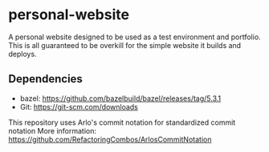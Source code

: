 # personal-website

A personal website designed to be used as a test environment and portfolio. This is all guaranteed to be overkill for the simple website it builds and deploys.

## Dependencies

- bazel: <https://github.com/bazelbuild/bazel/releases/tag/5.3.1>
- Git: <https://git-scm.com/downloads>

This repository uses Arlo's commit notation for standardized commit notation
More information: <https://github.com/RefactoringCombos/ArlosCommitNotation>
